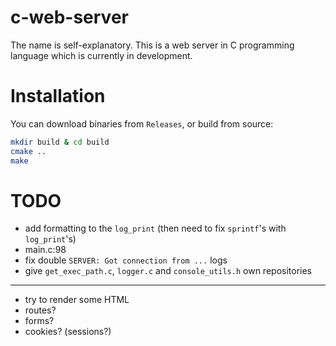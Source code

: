 # c-web-server
The name is self-explanatory. This is a web server in C programming language which is currently in development.

# Installation

You can download binaries from `Releases`, or build from source:

```bash
mkdir build & cd build
cmake ..
make
```

# TODO
- add formatting to the `log_print` (then need to fix `sprintf`'s with `log_print`'s)
- main.c:98
- fix double `SERVER: Got connection from ...` logs
- give `get_exec_path.c`, `logger.c` and `console_utils.h` own repositories

---

- try to render some HTML
- routes?
- forms?
- cookies? (sessions?)